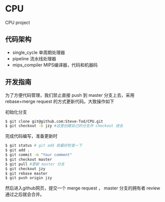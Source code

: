 # CPU
CPU project

## 代码架构
- single\_cycle 单周期处理器
- pipeline 流水线处理器
- mips\_compiler MIPS编译器，代码和机器码

## 开发指南
为了方便代码管理，我们禁止直接 push 到 master 分支上去，采用 rebase+merge request 的方式更新代码。大致操作如下

初始化分支
```bash
$ git clone git@github.com:Steve-Tod/CPU.git
$ git checkout -b jzy #这里创建自己的分支并 checkout 进去
```

完成代码编写，准备更新时
```bash
$ git status # git add 前最好检查一下
$ git add .
$ git commit -m "Your comment"
$ git checkout master
$ git pull #更新 master 分支
$ git checkout jzy
$ git rebase master
$ git push origin jzy
```

然后进入github网页，提交一个 merge request ， master 分支的拥有者 review 通过之后就会合并。
